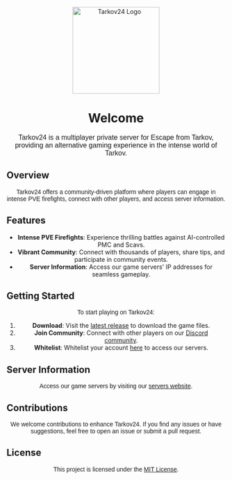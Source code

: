 <p align="center">
  <img src="https://i.imgur.com/ZqEZNBD.png" alt="Tarkov24 Logo" width="200"/>
</p>

<h1 align="center"><b>Welcome</b></h1>

<p align="center" style="font-family: 'Arial', sans-serif; font-size: 16px;">Tarkov24 is a multiplayer private server for Escape from Tarkov, providing an alternative gaming experience in the intense world of Tarkov.</p>

## Overview

<p align="center" style="font-family: 'Arial', sans-serif; font-size: 14px;">Tarkov24 offers a community-driven platform where players can engage in intense PVE firefights, connect with other players, and access server information.</p>

## Features

<ul align="center">
  <li><strong>Intense PVE Firefights</strong>: Experience thrilling battles against AI-controlled PMC and Scavs.</li>
  <li><strong>Vibrant Community</strong>: Connect with thousands of players, share tips, and participate in community events.</li>
  <li><strong>Server Information</strong>: Access our game servers' IP addresses for seamless gameplay.</li>
</ul>

## Getting Started

<p align="center" style="font-family: 'Arial', sans-serif; font-size: 14px;">To start playing on Tarkov24:</p>

<ol align="center">
  <li><strong>Download</strong>: Visit the <a href="https://github.com/robwhitewick/tarkovMultiplayerFiles/releases/tag/latest">latest release</a> to download the game files.</li>
  <li><strong>Join Community</strong>: Connect with other players on our <a href="https://discord.gg/8dAtjFe9Su">Discord community</a>.</li>
  <li><strong>Whitelist</strong>: Whitelist your account <a href="https://discord.com/channels/1193823641025138800/1195488587395895427/1195490014344249465">here</a> to access our servers.</li>
</ol>

## Server Information

<p align="center" style="font-family: 'Arial', sans-serif; font-size: 14px;">Access our game servers by visiting our <a href="https://ftzys.github.io/Tarkov24/">servers website</a>.</p>

## Contributions

<p align="center" style="font-family: 'Arial', sans-serif; font-size: 14px;">We welcome contributions to enhance Tarkov24. If you find any issues or have suggestions, feel free to open an issue or submit a pull request.</p>

## License

<p align="center" style="font-family: 'Arial', sans-serif; font-size: 14px;">This project is licensed under the <a href="LICENSE">MIT License</a>.</p>

